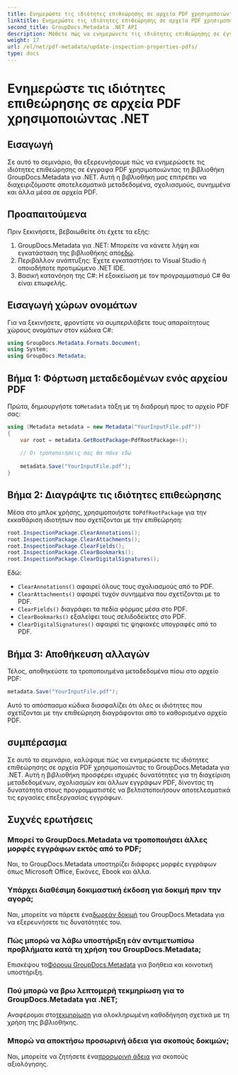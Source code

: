 ```yaml
---
title: Ενημερώστε τις ιδιότητες επιθεώρησης σε αρχεία PDF χρησιμοποιώντας .NET
linktitle: Ενημερώστε τις ιδιότητες επιθεώρησης σε αρχεία PDF χρησιμοποιώντας .NET
second_title: GroupDocs.Metadata .NET API
description: Μάθετε πώς να ενημερώνετε τις ιδιότητες επιθεώρησης σε έγγραφα PDF χρησιμοποιώντας το GroupDocs.Metadata για .NET. Διαχειριστείτε αποτελεσματικά τα μεταδεδομένα και τους σχολιασμούς με C#.
weight: 17
url: /el/net/pdf-metadata/update-inspection-properties-pdfs/
type: docs
---
```

# Ενημερώστε τις ιδιότητες επιθεώρησης σε αρχεία PDF χρησιμοποιώντας .NET

## Εισαγωγή
Σε αυτό το σεμινάριο, θα εξερευνήσουμε πώς να ενημερώσετε τις ιδιότητες επιθεώρησης σε έγγραφα PDF χρησιμοποιώντας τη βιβλιοθήκη GroupDocs.Metadata για .NET. Αυτή η βιβλιοθήκη μας επιτρέπει να διαχειριζόμαστε αποτελεσματικά μεταδεδομένα, σχολιασμούς, συνημμένα και άλλα μέσα σε αρχεία PDF.
## Προαπαιτούμενα
Πριν ξεκινήσετε, βεβαιωθείτε ότι έχετε τα εξής:
1.  GroupDocs.Metadata για .NET: Μπορείτε να κάνετε λήψη και εγκατάσταση της βιβλιοθήκης από[εδώ](https://releases.groupdocs.com/metadata/net/).
2. Περιβάλλον ανάπτυξης: Έχετε εγκαταστήσει το Visual Studio ή οποιοδήποτε προτιμώμενο .NET IDE.
3. Βασική κατανόηση της C#: Η εξοικείωση με τον προγραμματισμό C# θα είναι επωφελής.

## Εισαγωγή χώρων ονομάτων
Για να ξεκινήσετε, φροντίστε να συμπεριλάβετε τους απαραίτητους χώρους ονομάτων στον κώδικα C#:
```csharp
using GroupDocs.Metadata.Formats.Document;
using System;
using GroupDocs.Metadata;
```
## Βήμα 1: Φόρτωση μεταδεδομένων ενός αρχείου PDF
 Πρώτα, δημιουργήστε το`Metadata` τάξη με τη διαδρομή προς το αρχείο PDF σας:
```csharp
using (Metadata metadata = new Metadata("YourInputFile.pdf"))
{
    var root = metadata.GetRootPackage<PdfRootPackage>();
    
    // Οι τροποποιήσεις σας θα πάνε εδώ
    
    metadata.Save("YourInputFile.pdf");
}
```
## Βήμα 2: Διαγράψτε τις ιδιότητες επιθεώρησης
 Μέσα στο μπλοκ χρήσης, χρησιμοποιήστε το`PdfRootPackage` για την εκκαθάριση ιδιοτήτων που σχετίζονται με την επιθεώρηση:
```csharp
root.InspectionPackage.ClearAnnotations();
root.InspectionPackage.ClearAttachments();
root.InspectionPackage.ClearFields();
root.InspectionPackage.ClearBookmarks();
root.InspectionPackage.ClearDigitalSignatures();
```
Εδώ:
- `ClearAnnotations()` αφαιρεί όλους τους σχολιασμούς από το PDF.
- `ClearAttachments()` αφαιρεί τυχόν συνημμένα που σχετίζονται με το PDF.
- `ClearFields()` διαγράφει τα πεδία φόρμας μέσα στο PDF.
- `ClearBookmarks()` εξαλείφει τους σελιδοδείκτες στο PDF.
- `ClearDigitalSignatures()` αφαιρεί τις ψηφιακές υπογραφές από το PDF.
## Βήμα 3: Αποθήκευση αλλαγών
Τέλος, αποθηκεύστε τα τροποποιημένα μεταδεδομένα πίσω στο αρχείο PDF:
```csharp
metadata.Save("YourInputFile.pdf");
```
Αυτό το απόσπασμα κώδικα διασφαλίζει ότι όλες οι ιδιότητες που σχετίζονται με την επιθεώρηση διαγράφονται από το καθορισμένο αρχείο PDF.

## συμπέρασμα
Σε αυτό το σεμινάριο, καλύψαμε πώς να ενημερώσετε τις ιδιότητες επιθεώρησης σε αρχεία PDF χρησιμοποιώντας το GroupDocs.Metadata για .NET. Αυτή η βιβλιοθήκη προσφέρει ισχυρές δυνατότητες για τη διαχείριση μεταδεδομένων, σχολιασμών και άλλων εγγράφων PDF, δίνοντας τη δυνατότητα στους προγραμματιστές να βελτιστοποιήσουν αποτελεσματικά τις εργασίες επεξεργασίας εγγράφων.

## Συχνές ερωτήσεις
### Μπορεί το GroupDocs.Metadata να τροποποιήσει άλλες μορφές εγγράφων εκτός από το PDF;
Ναι, το GroupDocs.Metadata υποστηρίζει διάφορες μορφές εγγράφων όπως Microsoft Office, Εικόνες, Ebook και άλλα.
### Υπάρχει διαθέσιμη δοκιμαστική έκδοση για δοκιμή πριν την αγορά;
 Ναι, μπορείτε να πάρετε ένα[δωρεάν δοκιμή](https://releases.groupdocs.com/) του GroupDocs.Metadata για να εξερευνήσετε τις δυνατότητές του.
### Πώς μπορώ να λάβω υποστήριξη εάν αντιμετωπίσω προβλήματα κατά τη χρήση του GroupDocs.Metadata;
 Επισκέψου το[Φόρουμ GroupDocs.Metadata](https://forum.groupdocs.com/c/metadata/14) για βοήθεια και κοινοτική υποστήριξη.
### Πού μπορώ να βρω λεπτομερή τεκμηρίωση για το GroupDocs.Metadata για .NET;
 Αναφέρομαι στο[τεκμηρίωση](https://tutorials.groupdocs.com/metadata/net/) για ολοκληρωμένη καθοδήγηση σχετικά με τη χρήση της βιβλιοθήκης.
### Μπορώ να αποκτήσω προσωρινή άδεια για σκοπούς δοκιμών;
 Ναι, μπορείτε να ζητήσετε ένα[προσωρινή άδεια](https://purchase.groupdocs.com/temporary-license/) για σκοπούς αξιολόγησης.